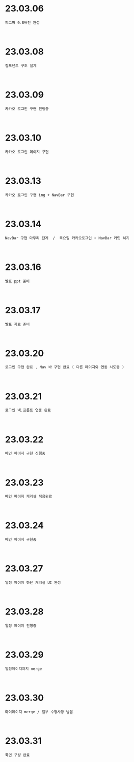 # 23.03.06

```
피그마 0.8버전 완성
```

<br/>

# 23.03.08

```
컴포넌트 구조 설계
```

<br/>

# 23.03.09

```
카카오 로그인 구현 진행중 
```

<br/>

# 23.03.10

```
카카오 로그인 페이지 구현 
```

<br/>

# 23.03.13

```
카카오 로그인 구현 ing + NavBar 구현  
```

<br/>

# 23.03.14

```
NavBar 구현 마무리 단계  /  목요일 카카오로그인 + NavBar 커밋 하기 
```

<br/>

# 23.03.16 

```
발표 ppt 준비 
```

<br/>

# 23.03.17

```
발표 자료 준비 
```

<br/>

# 23.03.20

```
로그인 구현 완료 , Nav 바 구현 완료 ( 다른 페이지와 연동 시도중 )
```

<br/>

# 23.03.21

```
로그인 백,프론트 연동 완료 
```

<br/>

# 23.03.22

```
메인 페이지 구현 진행중
```

<br/>

# 23.03.23

```
메인 페이지 캐러셀 적용완료
```

<br/>

# 23.03.24

```
메인 페이지 구현중 
```

<br/>

# 23.03.27

```
일정 페이지 하단 캐러셀 UI 완성 
```

<br/>

# 23.03.28

```
일정 페이지 진행중 
```

<br/>

# 23.03.29

```
일정페이지까지 merge
```

<br/>

# 23.03.30

```
마이페이지 merge / 일부 수정사항 남음
```

<br/>

# 23.03.31

```
화면 구성 완료
```
